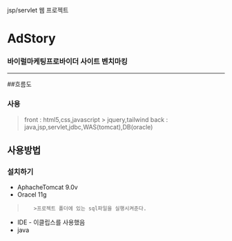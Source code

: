 jsp/servlet 웹 프로젝트
# AdStory
### 바이럴마케팅프로바이더 사이트 벤치마킹
---------------------------
##흐름도

### 사용
> front : html5,css,javascript
>        > jquery,tailwind
> back : java,jsp,servlet,jdbc,WAS(tomcat),DB(oracle)

## 사용방법
### 설치하기
* AphacheTomcat 9.0v 
* Oracel 11g
>        >프로젝트 폴더에 있는 sql파일을 실행시켜준다.
* IDE - 이클립스를 사용했음
* java
